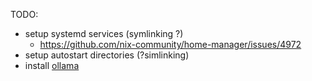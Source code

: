 TODO:
- setup systemd services (symlinking ?)
    - https://github.com/nix-community/home-manager/issues/4972
- setup autostart directories (?simlinking)
- install [ollama](https://search.nixos.org/packages?channel=23.11&show=ollama&from=0&size=50&sort=relevance&type=packages&query=ollama)
